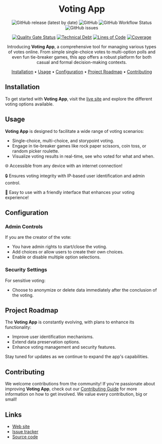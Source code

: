 <div align="center">

# Voting App

![GitHub release (latest by date)](https://img.shields.io/github/v/release/fralleee/voting-app)
![GitHub](https://img.shields.io/github/license/fralleee/voting-app)
![GitHub Workflow Status](https://img.shields.io/github/actions/workflow/status/fralleee/voting-app/build-and-test.yml)
![GitHub issues](https://img.shields.io/github/issues/fralleee/voting-app)

[![Quality Gate Status](https://sonarcloud.io/api/project_badges/measure?project=Fralleee_VotingApp&metric=alert_status)](https://sonarcloud.io/summary/new_code?id=Fralleee_VotingApp)
[![Technical Debt](https://sonarcloud.io/api/project_badges/measure?project=Fralleee_VotingApp&metric=sqale_index)](https://sonarcloud.io/summary/new_code?id=Fralleee_VotingApp)
[![Lines of Code](https://sonarcloud.io/api/project_badges/measure?project=Fralleee_VotingApp&metric=ncloc)](https://sonarcloud.io/summary/new_code?id=Fralleee_VotingApp)
[![Coverage](https://sonarcloud.io/api/project_badges/measure?project=Fralleee_VotingApp&metric=coverage)](https://sonarcloud.io/summary/new_code?id=Fralleee_VotingApp)

Introducing **Voting App**, a comprehensive tool for managing various types of votes online. From simple single-choice votes to multi-option polls and even fun tie-breaker games, this app offers a robust platform for both casual and formal decision-making contexts.

[Installation](#installation) •
[Usage](#usage) •
[Configuration](#configuration) •
[Project Roadmap](#project-roadmap) •
[Contributing](#contributing)

</div>

## Installation
To get started with **Voting App**, visit the [live site](https://vote.fralle.net/) and explore the different voting options available.

## Usage
**Voting App** is designed to facilitate a wide range of voting scenarios:
- Single-choice, multi-choice, and storypoint voting.
- Engage in tie-breaker games like rock paper scissors, coin toss, or random picker roulette.
- Visualize voting results in real-time, see who voted for what and when.

🌐 Accessible from any device with an internet connection!

🔒 Ensures voting integrity with IP-based user identification and admin control.

🎉 Easy to use with a friendly interface that enhances your voting experience!

## Configuration

### Admin Controls
If you are the creator of the vote:
- You have admin rights to start/close the voting.
- Add choices or allow users to create their own choices.
- Enable or disable multiple option selections.

### Security Settings
For sensitive voting:
- Choose to anonymize or delete data immediately after the conclusion of the voting.

## Project Roadmap
The **Voting App** is constantly evolving, with plans to enhance its functionality:
- Improve user identification mechanisms.
- Extend data preservation options.
- Enhance voting management and security features.

Stay tuned for updates as we continue to expand the app's capabilities.

## Contributing
We welcome contributions from the community! If you're passionate about improving **Voting App**, check out our [Contributing Guide](CONTRIBUTING.md) for more information on how to get involved. We value every contribution, big or small!

## Links
* [Web site](https://vote.fralle.net/)
* [Issue tracker](https://github.com/Fralleee/voting-app/issues)
* [Source code](https://github.com/Fralleee/voting-app)
